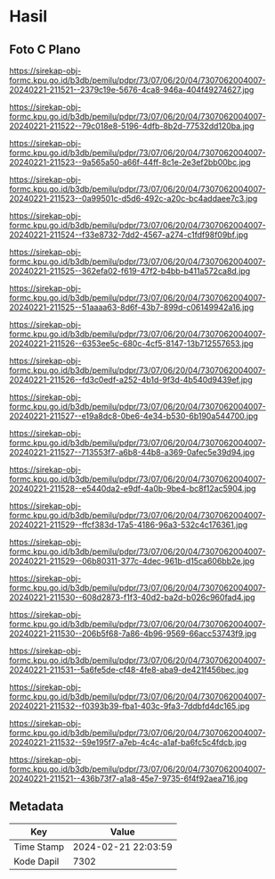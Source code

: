# Hasil

## Foto C Plano

https://sirekap-obj-formc.kpu.go.id/b3db/pemilu/pdpr/73/07/06/20/04/7307062004007-20240221-211521--2379c19e-5676-4ca8-946a-404f49274627.jpg

https://sirekap-obj-formc.kpu.go.id/b3db/pemilu/pdpr/73/07/06/20/04/7307062004007-20240221-211522--79c018e8-5196-4dfb-8b2d-77532dd120ba.jpg

https://sirekap-obj-formc.kpu.go.id/b3db/pemilu/pdpr/73/07/06/20/04/7307062004007-20240221-211523--9a565a50-a66f-44ff-8c1e-2e3ef2bb00bc.jpg

https://sirekap-obj-formc.kpu.go.id/b3db/pemilu/pdpr/73/07/06/20/04/7307062004007-20240221-211523--0a99501c-d5d6-492c-a20c-bc4addaee7c3.jpg

https://sirekap-obj-formc.kpu.go.id/b3db/pemilu/pdpr/73/07/06/20/04/7307062004007-20240221-211524--f33e8732-7dd2-4567-a274-c1fdf98f09bf.jpg

https://sirekap-obj-formc.kpu.go.id/b3db/pemilu/pdpr/73/07/06/20/04/7307062004007-20240221-211525--362efa02-f619-47f2-b4bb-b411a572ca8d.jpg

https://sirekap-obj-formc.kpu.go.id/b3db/pemilu/pdpr/73/07/06/20/04/7307062004007-20240221-211525--51aaaa63-8d6f-43b7-899d-c06149942a16.jpg

https://sirekap-obj-formc.kpu.go.id/b3db/pemilu/pdpr/73/07/06/20/04/7307062004007-20240221-211526--6353ee5c-680c-4cf5-8147-13b712557653.jpg

https://sirekap-obj-formc.kpu.go.id/b3db/pemilu/pdpr/73/07/06/20/04/7307062004007-20240221-211526--fd3c0edf-a252-4b1d-9f3d-4b540d9439ef.jpg

https://sirekap-obj-formc.kpu.go.id/b3db/pemilu/pdpr/73/07/06/20/04/7307062004007-20240221-211527--e19a8dc8-0be6-4e34-b530-6b190a544700.jpg

https://sirekap-obj-formc.kpu.go.id/b3db/pemilu/pdpr/73/07/06/20/04/7307062004007-20240221-211527--713553f7-a6b8-44b8-a369-0afec5e39d94.jpg

https://sirekap-obj-formc.kpu.go.id/b3db/pemilu/pdpr/73/07/06/20/04/7307062004007-20240221-211528--e5440da2-e9df-4a0b-9be4-bc8f12ac5904.jpg

https://sirekap-obj-formc.kpu.go.id/b3db/pemilu/pdpr/73/07/06/20/04/7307062004007-20240221-211529--ffcf383d-17a5-4186-96a3-532c4c176361.jpg

https://sirekap-obj-formc.kpu.go.id/b3db/pemilu/pdpr/73/07/06/20/04/7307062004007-20240221-211529--06b80311-377c-4dec-961b-d15ca606bb2e.jpg

https://sirekap-obj-formc.kpu.go.id/b3db/pemilu/pdpr/73/07/06/20/04/7307062004007-20240221-211530--608d2873-f1f3-40d2-ba2d-b026c960fad4.jpg

https://sirekap-obj-formc.kpu.go.id/b3db/pemilu/pdpr/73/07/06/20/04/7307062004007-20240221-211530--206b5f68-7a86-4b96-9569-66acc53743f9.jpg

https://sirekap-obj-formc.kpu.go.id/b3db/pemilu/pdpr/73/07/06/20/04/7307062004007-20240221-211531--5a6fe5de-cf48-4fe8-aba9-de421f456bec.jpg

https://sirekap-obj-formc.kpu.go.id/b3db/pemilu/pdpr/73/07/06/20/04/7307062004007-20240221-211532--f0393b39-fba1-403c-9fa3-7ddbfd4dc165.jpg

https://sirekap-obj-formc.kpu.go.id/b3db/pemilu/pdpr/73/07/06/20/04/7307062004007-20240221-211532--59e195f7-a7eb-4c4c-a1af-ba6fc5c4fdcb.jpg

https://sirekap-obj-formc.kpu.go.id/b3db/pemilu/pdpr/73/07/06/20/04/7307062004007-20240221-211521--436b73f7-a1a8-45e7-9735-6f4f92aea716.jpg


## Metadata

| Key        | Value               |
| ---------- | ------------------- |
| Time Stamp | 2024-02-21 22:03:59 |
| Kode Dapil | 7302                |



